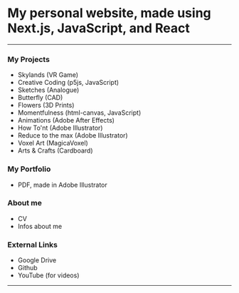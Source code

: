 # My personal website, made using Next.js, JavaScript, and React

___

### My Projects
- Skylands (VR Game)
- Creative Coding (p5js, JavaScript)
- Sketches (Analogue)
- Butterfly (CAD)
- Flowers (3D Prints)
- Momentfulness (html-canvas, JavaScript)
- Animations (Adobe After Effects)
- How To'nt (Adobe Illustrator)
- Reduce to the max (Adobe Illustrator)
- Voxel Art (MagicaVoxel)
- Arts & Crafts (Cardboard)

### My Portfolio
- PDF, made in Adobe Illustrator

### About me
- CV
- Infos about me

### External Links
- Google Drive
- Github
- YouTube (for videos)
___


